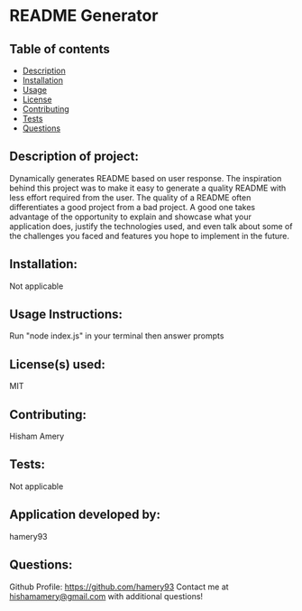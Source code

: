 # **README Generator**

## Table of contents
- [Description](#Description)
- [Installation](#Installation)
- [Usage](#Usage)
- [License](#License)
- [Contributing](#Contributing)
- [Tests](#Tests)
- [Questions](#Questions)

## Description of project:  
Dynamically generates README based on user response. The inspiration behind this project was to make it easy to generate a quality README with less effort required from the user. The quality of a README often differentiates a good project from a bad project. A good one takes advantage of the opportunity to explain and showcase what your application does, justify the technologies used, and even talk about some of the challenges you faced and features you hope to implement in the future. 

## Installation:  
Not applicable

## Usage Instructions:  
Run "node index.js" in your terminal then answer prompts

## License(s) used:  

MIT

## Contributing:  
Hisham Amery

## Tests:  
Not applicable 

## Application developed by:  
hamery93

## Questions:  
Github Profile:  https://github.com/hamery93
Contact me at  hishamamery@gmail.com with additional questions!

